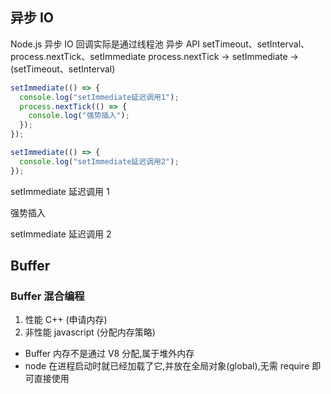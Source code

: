 ## 异步 IO

Node.js 异步 IO 回调实际是通过线程池
异步 API setTimeout、setInterval、process.nextTick、setImmediate
process.nextTick -> setImmediate -> (setTimeout、setInterval)

```js
setImmediate(() => {
  console.log("setImmediate延迟调用1");
  process.nextTick(() => {
    console.log("强势插入");
  });
});

setImmediate(() => {
  console.log("setImmediate延迟调用2");
});
```

setImmediate 延迟调用 1

强势插入

setImmediate 延迟调用 2

## Buffer

### Buffer 混合编程

1. 性能 C++ (申请内存)
2. 非性能 javascript (分配内存策略)

- Buffer 内存不是通过 V8 分配,属于堆外内存
- node 在进程启动时就已经加载了它,并放在全局对象(global),无需 require 即可直接使用

